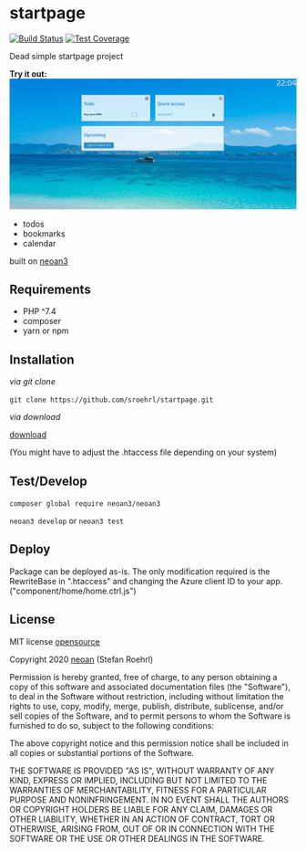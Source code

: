 # startpage
[![Build Status](https://travis-ci.com/sroehrl/startpage.svg?branch=master)](https://travis-ci.com/sroehrl/startpage)
[![Test Coverage](https://api.codeclimate.com/v1/badges/e39259dfb6b99a75c236/test_coverage)](https://codeclimate.com/github/sroehrl/startpage/test_coverage)

Dead simple startpage project 

**Try it out:**
[![img](./asset/Capture.PNG)](https://boot-me-up.herokuapp.com)

- todos
- bookmarks
- calendar

built on [neoan3](http://neoan3.rocks/getting-started/) 

## Requirements

- PHP ^7.4 
- composer
- yarn or npm


## Installation


_via git clone_

`git clone https://github.com/sroehrl/startpage.git`

_via download_

[download](https://github.com/sroehrl/startpage/archive/master.zip)

(You might have to adjust the .htaccess file depending on your system)


## Test/Develop

`composer global require neoan3/neoan3`

`neoan3 develop` or `neoan3 test`

## Deploy

Package can be deployed as-is. The only modification required is the RewriteBase in ".htaccess"
and changing the Azure client ID to your app. ("component/home/home.ctrl.js")
## License

MIT license [opensource](https://opensource.org/licenses/MIT)

Copyright 2020 [neoan](http://neoan.us) (Stefan Roehrl) 

Permission is hereby granted, free of charge, to any person obtaining a copy of this software and associated documentation files (the "Software"), to deal in the Software without restriction, including without limitation the rights to use, copy, modify, merge, publish, distribute, sublicense, and/or sell copies of the Software, and to permit persons to whom the Software is furnished to do so, subject to the following conditions:

The above copyright notice and this permission notice shall be included in all copies or substantial portions of the Software.

THE SOFTWARE IS PROVIDED "AS IS", WITHOUT WARRANTY OF ANY KIND, EXPRESS OR IMPLIED, INCLUDING BUT NOT LIMITED TO THE WARRANTIES OF MERCHANTABILITY, FITNESS FOR A PARTICULAR PURPOSE AND NONINFRINGEMENT. IN NO EVENT SHALL THE AUTHORS OR COPYRIGHT HOLDERS BE LIABLE FOR ANY CLAIM, DAMAGES OR OTHER LIABILITY, WHETHER IN AN ACTION OF CONTRACT, TORT OR OTHERWISE, ARISING FROM, OUT OF OR IN CONNECTION WITH THE SOFTWARE OR THE USE OR OTHER DEALINGS IN THE SOFTWARE.


